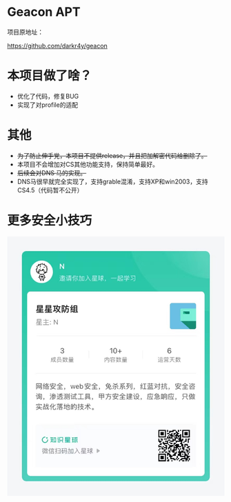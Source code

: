 # Geacon APT

项目原地址：

https://github.com/darkr4y/geacon



# 本项目做了啥？

- 优化了代码，修复BUG
- 实现了对profile的适配



# 其他

- ~~为了防止伸手党，本项目不提供release，并且把加解密代码给删除了。~~
- 本项目不会增加对CS其他功能支持，保持简单最好。
- ~~后续会对DNS 马的实现。~~
- DNS马很早就完全实现了，支持grable混淆，支持XP和win2003，支持CS4.5（代码暂不公开）

# 更多安全小技巧

![qrcode](README.assets/qrcode.jpg)